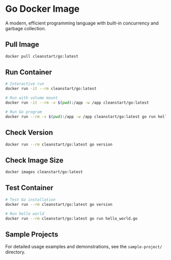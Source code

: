 # Go Docker Image

A modern, efficient programming language with built-in concurrency and garbage collection.

## Pull Image
```bash
docker pull cleanstart/go:latest
```

## Run Container
```bash
# Interactive run
docker run -it --rm cleanstart/go:latest

# Run with volume mount
docker run -it --rm -v $(pwd):/app -w /app cleanstart/go:latest

# Run Go program
docker run --rm -v $(pwd):/app -w /app cleanstart/go:latest go run hello_world.go
```

## Check Version
```bash
docker run --rm cleanstart/go:latest go version
```

## Check Image Size
```bash
docker images cleanstart/go:latest
```

## Test Container
```bash
# Test Go installation
docker run --rm cleanstart/go:latest go version

# Run hello world
docker run --rm cleanstart/go:latest go run hello_world.go
```

## Sample Projects
For detailed usage examples and demonstrations, see the `sample-project/` directory.
